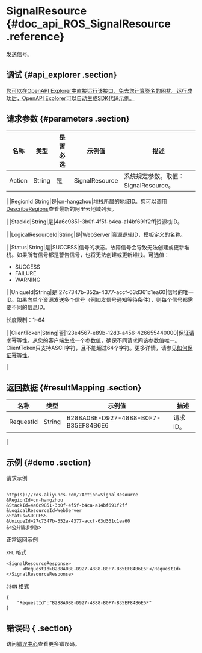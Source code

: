 # SignalResource {#doc_api_ROS_SignalResource .reference}

发送信号。

## 调试 {#api_explorer .section}

[您可以在OpenAPI Explorer中直接运行该接口，免去您计算签名的困扰。运行成功后，OpenAPI Explorer可以自动生成SDK代码示例。](https://api.aliyun.com/#product=ROS&api=SignalResource&type=RPC&version=2019-09-10)

## 请求参数 {#parameters .section}

|名称|类型|是否必选|示例值|描述|
|--|--|----|---|--|
|Action|String|是|SignalResource|系统规定参数。取值：SignalResource。

 |
|RegionId|String|是|cn-hangzhou|堆栈所属的地域ID。您可以调用[DescribeRegions](~~131035~~)查看最新的阿里云地域列表。

 |
|StackId|String|是|4a6c9851-3b0f-4f5f-b4ca-a14bf691f2ff|资源栈ID。

 |
|LogicalResourceId|String|是|WebServer|资源逻辑ID，模板定义的名称。

 |
|Status|String|是|SUCCESS|信号的状态。故障信号会导致无法创建或更新堆栈。如果所有信号都是警告信号，也将无法创建或更新堆栈。可选值：

 -   SUCCESS
-   FAILURE
-   WARNING

 |
|UniqueId|String|是|27c7347b-352a-4377-accf-63d361c1ea60|信号的唯一ID。如果向单个资源发送多个信号（例如发信号通知等待条件），则每个信号都需要不同的信息ID。

 长度限制：1~64

 |
|ClientToken|String|否|123e4567-e89b-12d3-a456-426655440000|保证请求幂等性。从您的客户端生成一个参数值，确保不同请求间该参数值唯一。ClientToken只支持ASCII字符，且不能超过64个字符。更多详情，请参见[如何保证幂等性](~~134212~~)。

 |

## 返回数据 {#resultMapping .section}

|名称|类型|示例值|描述|
|--|--|---|--|
|RequestId|String|B288A0BE-D927-4888-B0F7-B35EF84B6E6|请求ID。

 |

## 示例 {#demo .section}

请求示例

``` {#request_demo}

http(s)://ros.aliyuncs.com/?Action=SignalResource
&RegionId=cn-hangzhou
&StackId=4a6c9851-3b0f-4f5f-b4ca-a14bf691f2ff
&LogicalResourceId=WebServer
&Status=SUCCESS
&UniqueId=27c7347b-352a-4377-accf-63d361c1ea60
&<公共请求参数>

```

正常返回示例

`XML` 格式

``` {#xml_return_success_demo}
<SignalResourceResponse>
      <RequestId>B288A0BE-D927-4888-B0F7-B35EF84B6E6F</RequestId> 
</SignalResourceResponse>
```

`JSON` 格式

``` {#json_return_success_demo}
{
	"RequestId":"B288A0BE-D927-4888-B0F7-B35EF84B6E6F"
}
```

## 错误码 { .section}

访问[错误中心](https://error-center.aliyun.com/status/product/ROS)查看更多错误码。

